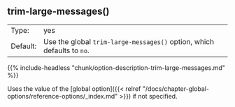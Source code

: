 ---
---
<!-- DISCLAIMER: This file is based on the syslog-ng Open Source Edition documentation https://github.com/balabit/syslog-ng-ose-guides/commit/2f4a52ee61d1ea9ad27cb4f3168b95408fddfdf2 and is used under the terms of The syslog-ng Open Source Edition Documentation License. The file has been modified by Axoflow. -->

## trim-large-messages()

|          |                                                                            |
| -------- | -------------------------------------------------------------------------- |
| Type:    | yes|no                                                                     |
| Default: | Use the global `trim-large-messages()` option, which defaults to `no`. |

{{% include-headless "chunk/option-description-trim-large-messages.md" %}}

Uses the value of the [global option]({{< relref "/docs/chapter-global-options/reference-options/_index.md" >}}) if not specified.

